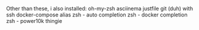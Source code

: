 Other than these, i also installed:
oh-my-zsh
asciinema
justfile
git (duh) with ssh
docker-compose alias
zsh - auto completion
zsh - docker completion
zsh - power10k thingie

